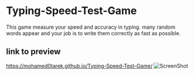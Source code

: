 # Typing-Speed-Test-Game
This game measure your speed and accuracy in typing. many random words appear and your job is to write them correctly as fast as possible.
## link to preview
https://mohamed0tarek.github.io/Typing-Speed-Test-Game/
![ScreenShot](https://raw.github.com/mohamed0tarek/Typing-Speed-Test-Game/Screenshots/1.png)

